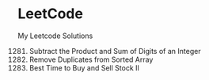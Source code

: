 # LeetCode
My Leetcode Solutions

1281. Subtract the Product and Sum of Digits of an Integer
26. Remove Duplicates from Sorted Array
122. Best Time to Buy and Sell Stock II
